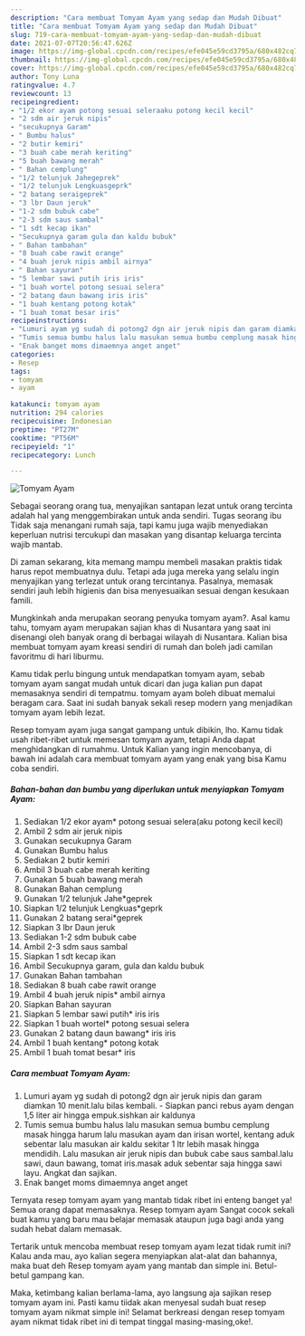 ```yaml
---
description: "Cara membuat Tomyam Ayam yang sedap dan Mudah Dibuat"
title: "Cara membuat Tomyam Ayam yang sedap dan Mudah Dibuat"
slug: 719-cara-membuat-tomyam-ayam-yang-sedap-dan-mudah-dibuat
date: 2021-07-07T20:56:47.626Z
image: https://img-global.cpcdn.com/recipes/efe045e59cd3795a/680x482cq70/tomyam-ayam-foto-resep-utama.jpg
thumbnail: https://img-global.cpcdn.com/recipes/efe045e59cd3795a/680x482cq70/tomyam-ayam-foto-resep-utama.jpg
cover: https://img-global.cpcdn.com/recipes/efe045e59cd3795a/680x482cq70/tomyam-ayam-foto-resep-utama.jpg
author: Tony Luna
ratingvalue: 4.7
reviewcount: 13
recipeingredient:
- "1/2 ekor ayam potong sesuai seleraaku potong kecil kecil"
- "2 sdm air jeruk nipis"
- "secukupnya Garam"
- " Bumbu halus"
- "2 butir kemiri"
- "3 buah cabe merah keriting"
- "5 buah bawang merah"
- " Bahan cemplung"
- "1/2 telunjuk Jahegeprek"
- "1/2 telunjuk Lengkuasgeprk"
- "2 batang seraigeprek"
- "3 lbr Daun jeruk"
- "1-2 sdm bubuk cabe"
- "2-3 sdm saus sambal"
- "1 sdt kecap ikan"
- "Secukupnya garam gula dan kaldu bubuk"
- " Bahan tambahan"
- "8 buah cabe rawit orange"
- "4 buah jeruk nipis ambil airnya"
- " Bahan sayuran"
- "5 lembar sawi putih iris iris"
- "1 buah wortel potong sesuai selera"
- "2 batang daun bawang iris iris"
- "1 buah kentang potong kotak"
- "1 buah tomat besar iris"
recipeinstructions:
- "Lumuri ayam yg sudah di potong2 dgn air jeruk nipis dan garam diamkan 10 menit.lalu bilas kembali. Siapkan panci rebus ayam dengan 1,5 liter air hingga empuk.sishkan air kaldunya"
- "Tumis semua bumbu halus lalu masukan semua bumbu cemplung masak hingga harum lalu masukan ayam dan irisan wortel, kentang aduk sebentar lalu masukan air kaldu sekitar 1 ltr lebih masak hingga mendidih. Lalu masukan air jeruk nipis dan bubuk cabe saus sambal.lalu sawi, daun bawang, tomat iris.masak aduk sebentar saja hingga sawi layu. Angkat dan sajikan."
- "Enak banget moms dimaemnya anget anget"
categories:
- Resep
tags:
- tomyam
- ayam

katakunci: tomyam ayam 
nutrition: 294 calories
recipecuisine: Indonesian
preptime: "PT27M"
cooktime: "PT56M"
recipeyield: "1"
recipecategory: Lunch

---
```



![Tomyam Ayam](https://img-global.cpcdn.com/recipes/efe045e59cd3795a/680x482cq70/tomyam-ayam-foto-resep-utama.jpg)

Sebagai seorang orang tua, menyajikan santapan lezat untuk orang tercinta adalah hal yang menggembirakan untuk anda sendiri. Tugas seorang ibu Tidak saja menangani rumah saja, tapi kamu juga wajib menyediakan keperluan nutrisi tercukupi dan masakan yang disantap keluarga tercinta wajib mantab.

Di zaman  sekarang, kita memang mampu membeli masakan praktis tidak harus repot membuatnya dulu. Tetapi ada juga mereka yang selalu ingin menyajikan yang terlezat untuk orang tercintanya. Pasalnya, memasak sendiri jauh lebih higienis dan bisa menyesuaikan sesuai dengan kesukaan famili. 



Mungkinkah anda merupakan seorang penyuka tomyam ayam?. Asal kamu tahu, tomyam ayam merupakan sajian khas di Nusantara yang saat ini disenangi oleh banyak orang di berbagai wilayah di Nusantara. Kalian bisa membuat tomyam ayam kreasi sendiri di rumah dan boleh jadi camilan favoritmu di hari liburmu.

Kamu tidak perlu bingung untuk mendapatkan tomyam ayam, sebab tomyam ayam sangat mudah untuk dicari dan juga kalian pun dapat memasaknya sendiri di tempatmu. tomyam ayam boleh dibuat memalui beragam cara. Saat ini sudah banyak sekali resep modern yang menjadikan tomyam ayam lebih lezat.

Resep tomyam ayam juga sangat gampang untuk dibikin, lho. Kamu tidak usah ribet-ribet untuk memesan tomyam ayam, tetapi Anda dapat menghidangkan di rumahmu. Untuk Kalian yang ingin mencobanya, di bawah ini adalah cara membuat tomyam ayam yang enak yang bisa Kamu coba sendiri.

<!--inarticleads1-->

##### Bahan-bahan dan bumbu yang diperlukan untuk menyiapkan Tomyam Ayam:

1. Sediakan 1/2 ekor ayam* potong sesuai selera(aku potong kecil kecil)
1. Ambil 2 sdm air jeruk nipis
1. Gunakan secukupnya Garam
1. Gunakan  Bumbu halus
1. Sediakan 2 butir kemiri
1. Ambil 3 buah cabe merah keriting
1. Gunakan 5 buah bawang merah
1. Gunakan  Bahan cemplung
1. Gunakan 1/2 telunjuk Jahe*geprek
1. Siapkan 1/2 telunjuk Lengkuas*geprk
1. Gunakan 2 batang serai*geprek
1. Siapkan 3 lbr Daun jeruk
1. Sediakan 1-2 sdm bubuk cabe
1. Ambil 2-3 sdm saus sambal
1. Siapkan 1 sdt kecap ikan
1. Ambil Secukupnya garam, gula dan kaldu bubuk
1. Gunakan  Bahan tambahan
1. Sediakan 8 buah cabe rawit orange
1. Ambil 4 buah jeruk nipis* ambil airnya
1. Siapkan  Bahan sayuran
1. Siapkan 5 lembar sawi putih* iris iris
1. Siapkan 1 buah wortel* potong sesuai selera
1. Gunakan 2 batang daun bawang* iris iris
1. Ambil 1 buah kentang* potong kotak
1. Ambil 1 buah tomat besar* iris




<!--inarticleads2-->

##### Cara membuat Tomyam Ayam:

1. Lumuri ayam yg sudah di potong2 dgn air jeruk nipis dan garam diamkan 10 menit.lalu bilas kembali. - Siapkan panci rebus ayam dengan 1,5 liter air hingga empuk.sishkan air kaldunya
1. Tumis semua bumbu halus lalu masukan semua bumbu cemplung masak hingga harum lalu masukan ayam dan irisan wortel, kentang aduk sebentar lalu masukan air kaldu sekitar 1 ltr lebih masak hingga mendidih. Lalu masukan air jeruk nipis dan bubuk cabe saus sambal.lalu sawi, daun bawang, tomat iris.masak aduk sebentar saja hingga sawi layu. Angkat dan sajikan.
1. Enak banget moms dimaemnya anget anget




Ternyata resep tomyam ayam yang mantab tidak ribet ini enteng banget ya! Semua orang dapat memasaknya. Resep tomyam ayam Sangat cocok sekali buat kamu yang baru mau belajar memasak ataupun juga bagi anda yang sudah hebat dalam memasak.

Tertarik untuk mencoba membuat resep tomyam ayam lezat tidak rumit ini? Kalau anda mau, ayo kalian segera menyiapkan alat-alat dan bahannya, maka buat deh Resep tomyam ayam yang mantab dan simple ini. Betul-betul gampang kan. 

Maka, ketimbang kalian berlama-lama, ayo langsung aja sajikan resep tomyam ayam ini. Pasti kamu tiidak akan menyesal sudah buat resep tomyam ayam nikmat simple ini! Selamat berkreasi dengan resep tomyam ayam nikmat tidak ribet ini di tempat tinggal masing-masing,oke!.

